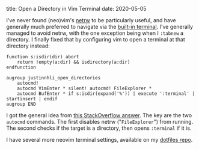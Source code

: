 title: Open a Directory in Vim Terminal
date: 2020-05-05

I've never found (neo)vim's [netrw](https://neovim.io/doc/user/pi_netrw.html) to be particularly useful, and have generally much preferred to navigate via the [built-in terminal](https://neovim.io/doc/user/nvim_terminal_emulator.html). I've generally managed to avoid netrw, with the one exception being when I `:tabnew` a directory. I finally fixed that by configuring vim to open a terminal at that directory instead:

```vim
function s:isdir(dir) abort
	return !empty(a:dir) && isdirectory(a:dir)
endfunction

augroup justinnhli_open_directories
	autocmd!
	autocmd VimEnter * silent! autocmd! FileExplorer *
	autocmd BufEnter * if s:isdir(expand('%')) | execute ':terminal' | startinsert | endif
augroup END
```

I got the general idea from [this StackOverflow answer](https://vi.stackexchange.com/questions/10471/autocmd-on-directory-to-replace-netrw). The key are the two `autocmd` commands. The first disables netrw ("`FileExplorer`") from running. The second checks if the target is a directory, then opens `:terminal` if it is.

I have several more neovim terminal settings, available on my [dotfiles repo](https://github.com/justinnhli/dotfiles/blob/912a335bf72dc3e94a2ace8829d009b470888ec5/neovim/.config/nvim/plugin/terminal.vim).
